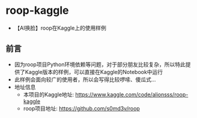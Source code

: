 # roop-kaggle
- 【AI换脸】roop在Kaggle上的使用样例

## 前言
- 因为roop项目Python环境依赖等问题，对于部分朋友比较复杂，所以特此提供了Kaggle版本的样例，可以直接在Kaggle的Notebook中运行
- 此样例会面向较广的使用者，所以会写得比较啰嗦、傻瓜式...
- 地址信息
  - 本项目的Kaggle地址: https://www.kaggle.com/code/alionsss/roop-kaggle
  - roop项目地址: https://github.com/s0md3v/roop
